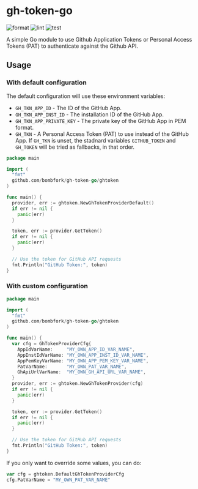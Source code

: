 # gh-token-go
![format](https://github.com/bombfork/gh-token-go/actions/workflows/format.yml/badge.svg)
![lint](https://github.com/bombfork/gh-token-go/actions/workflows/lint.yml/badge.svg)
![test](https://github.com/bombfork/gh-token-go/actions/workflows/test.yml/badge.svg)

A simple Go module to use Github Application Tokens or Personal Access Tokens (PAT) to authenticate against the Github API.

## Usage

### With default configuration
The default configuration will use these environment variables:
* `GH_TKN_APP_ID` - The ID of the GitHub App.
* `GH_TKN_APP_INST_ID` - The installation ID of the GitHub App.
* `GH_TKN_APP_PRIVATE_KEY` - The private key of the GitHub App in PEM format.
* `GH_TKN` - A Personal Access Token (PAT) to use instead of the GitHub App.
If `GH_TKN` is unset, the stadnard variables `GITHUB_TOKEN` and `GH_TOKEN` will be tried as fallbacks, in that order.
```go
package main

import (
  "fmt"
  github.com/bombfork/gh-token-go/ghtoken
)

func main() {
  provider, err := ghtoken.NewGhTokenProviderDefault()
  if err != nil {
    panic(err)
  }

  token, err := provider.GetToken()
  if err != nil {
    panic(err)
  }

  // Use the token for GitHub API requests
  fmt.Println("GitHub Token:", token)
}
```

### With custom configuration
```go
package main

import (
  "fmt"
  github.com/bombfork/gh-token-go/ghtoken
)

func main() {
  var cfg = GhTokenProviderCfg{
	AppIdVarName:     "MY_OWN_APP_ID_VAR_NAME",
	AppInstIdVarName: "MY_OWN_APP_INST_ID_VAR_NAME",
	AppPemKeyVarName: "MY_OWN_APP_PEM_KEY_VAR_NAME",
	PatVarName:       "MY_OWN_PAT_VAR_NAME",
	GhApiUrlVarName:  "MY_OWN_GH_API_URL_VAR_NAME",
  }
  provider, err := ghtoken.NewGhTokenProvider(cfg)
  if err != nil {
    panic(err)
  }

  token, err := provider.GetToken()
  if err != nil {
    panic(err)
  }

  // Use the token for GitHub API requests
  fmt.Println("GitHub Token:", token)
}
```

If you only want to override some values, you can do:
```go
var cfg = ghtoken.DefaultGhTokenProviderCfg
cfg.PatVarName = "MY_OWN_PAT_VAR_NAME"
```
